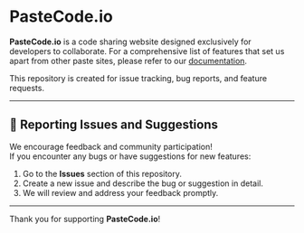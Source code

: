 # PasteCode.io

**PasteCode.io** is a code sharing website designed exclusively for developers to collaborate. For a comprehensive list of features that set us apart from other paste sites, please refer to our [documentation](https://docs.pastecode.io/).

This repository is created for issue tracking, bug reports, and feature requests.

---

## 🐞 **Reporting Issues and Suggestions**

We encourage feedback and community participation!  
If you encounter any bugs or have suggestions for new features:

1. Go to the **Issues** section of this repository.
2. Create a new issue and describe the bug or suggestion in detail.
3. We will review and address your feedback promptly.

---

Thank you for supporting **PasteCode.io**!
